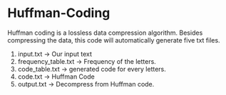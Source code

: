 # Huffman-Coding
Huffman coding is a lossless data compression algorithm. Besides compressing the data, this code will automatically generate five txt files. 
1. input.txt -> Our input text 
2. frequency_table.txt -> Frequency of the letters.  
3. code_table.txt -> generated code for every letters. 
4. code.txt -> Huffman Code 
5. output.txt -> Decompress from Huffman code.
